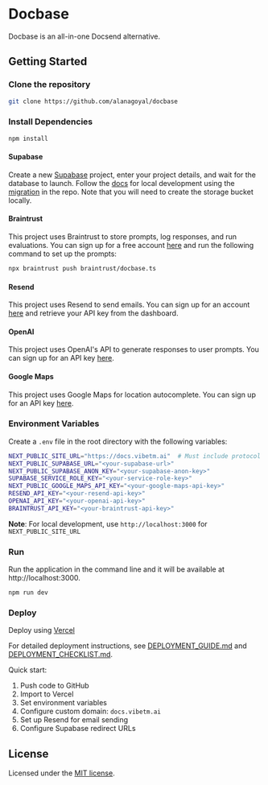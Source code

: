 # Docbase

Docbase is an all-in-one Docsend alternative.

## Getting Started

### Clone the repository

```bash
git clone https://github.com/alanagoyal/docbase
```

### Install Dependencies

```bash
npm install
```

#### Supabase

Create a new [Supabase](https://app.supabase.com/) project, enter your project details, and wait for the database to launch. Follow the [docs](https://supabase.com/docs/guides/cli/local-development) for local development using the [migration](https://github.com/alanagoyal/docbase/blob/main/supabase/migrations/20240729164156_initial.sql) in the repo. Note that you will need to create the storage bucket locally.

#### Braintrust

This project uses Braintrust to store prompts, log responses, and run evaluations. You can sign up for a free account [here](https://braintrust.dev/) and run the following command to set up the prompts:

```bash
npx braintrust push braintrust/docbase.ts
```

#### Resend

This project uses Resend to send emails. You can sign up for an account [here](https://resend.com/) and retrieve your API key from the dashboard.

#### OpenAI

This project uses OpenAI's API to generate responses to user prompts. You can sign up for an API key [here](https://openai.com/api/).

#### Google Maps

This project uses Google Maps for location autocomplete. You can sign up for an API key [here](https://developers.google.com/maps/documentation/javascript/get-api-key).

### Environment Variables

Create a `.env` file in the root directory with the following variables:

```bash
NEXT_PUBLIC_SITE_URL="https://docs.vibetm.ai"  # Must include protocol (http:// or https://)
NEXT_PUBLIC_SUPABASE_URL="<your-supabase-url>"
NEXT_PUBLIC_SUPABASE_ANON_KEY="<your-supabase-anon-key>"
SUPABASE_SERVICE_ROLE_KEY="<your-service-role-key>"
NEXT_PUBLIC_GOOGLE_MAPS_API_KEY="<your-google-maps-api-key>"
RESEND_API_KEY="<your-resend-api-key>"
OPENAI_API_KEY="<your-openai-api-key>"
BRAINTRUST_API_KEY="<your-braintrust-api-key>"
```

**Note**: For local development, use `http://localhost:3000` for `NEXT_PUBLIC_SITE_URL`

### Run

Run the application in the command line and it will be available at http://localhost:3000.

`npm run dev`

### Deploy

Deploy using [Vercel](https://vercel.com)

For detailed deployment instructions, see [DEPLOYMENT_GUIDE.md](DEPLOYMENT_GUIDE.md) and [DEPLOYMENT_CHECKLIST.md](DEPLOYMENT_CHECKLIST.md).

Quick start:

1. Push code to GitHub
2. Import to Vercel
3. Set environment variables
4. Configure custom domain: `docs.vibetm.ai`
5. Set up Resend for email sending
6. Configure Supabase redirect URLs

## License

Licensed under the [MIT license](https://github.com/alanagoyal/docbase/blob/main/LICENSE.md).
